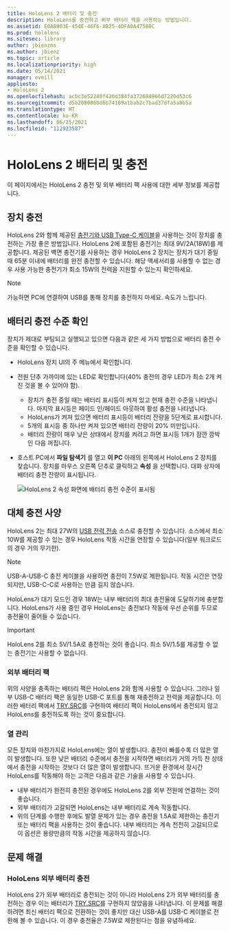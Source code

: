 ```yaml
---
title: HoloLens 2 배터리 및 충전
description: HoloLens를 충전하고 외부 배터리 팩을 사용하는 방법입니다.
ms.assetid: E0AB903E-454E-46F6-AB25-4DFA0A475B0C
ms.prod: hololens
ms.sitesec: library
author: jbienzms
ms.author: jbienz
ms.topic: article
ms.localizationpriority: high
ms.date: 05/14/2021
manager: evmill
appliesto:
- HoloLens 2
ms.openlocfilehash: acbc3e52240f420d384fa372684966d7220d53c6
ms.sourcegitcommit: d5b2080868d6b74169a1bab2c7bad37dfa5a8b5a
ms.translationtype: HT
ms.contentlocale: ko-KR
ms.lasthandoff: 06/25/2021
ms.locfileid: "112923587"
---
```

# <a name="hololens-2-battery-and-charging"></a>HoloLens 2 배터리 및 충전

이 페이지에서는 HoloLens 2 충전 및 외부 배터리 팩 사용에 대한 세부 정보를 제공합니다.

## <a name="charging-the-device"></a>장치 충전

HoloLens 2와 함께 제공된 [충전기와 USB Type-C 케이블](https://www.microsoft.com/en-us/p/microsoft-hololens-2-usb-c-charger-cable/8vj21f2z8pk5?rtc=1)을 사용하는 것이 장치를 충전하는 가장 좋은 방법입니다. HoloLens 2에 포함된 충전기는 최대 9V/2A(18W)를 제공합니다. 제공된 벽면 충전기를 사용하는 경우 HoloLens 2 장치는 장치가 대기 중일 때 65분 이내에 배터리를 완전 충전할 수 있습니다. 해당 액세서리를 사용할 수 없는 경우 사용 가능한 충전기가 최소 15W의 전력을 지원할 수 있는지 확인하세요.

> [!NOTE]
> 가능하면 PC에 연결하여 USB를 통해 장치를 충전하지 마세요. 속도가 느립니다.

## <a name="checking-the-battery-charge-level"></a>배터리 충전 수준 확인
장치가 제대로 부팅되고 실행되고 있으면 다음과 같은 세 가지 방법으로 배터리 충전 수준을 확인할 수 있습니다.

- HoloLens 장치 UI의 주 메뉴에서 확인합니다.
- 전원 단추 가까이에 있는 LED로 확인합니다(40% 충전의 경우 LED가 최소 2개 켜진 것을 볼 수 있어야 함).
    - 장치가 충전 중일 때는 배터리 표시등이 켜져 있고 현재 충전 수준을 나타냅니다.  마지막 표시등은 페이드 인/페이드 아웃하여 활성 충전을 나타냅니다.
    - HoloLens가 켜져 있으면 배터리 표시등이 배터리 잔량을 5단계로 표시합니다.
    - 5개의 표시등 중 하나만 켜져 있으면 배터리 잔량이 20% 미만입니다.
    - 배터리 잔량이 매우 낮은 상태에서 장치를 켜려고 하면 표시등 1개가 잠깐 깜박인 다음 꺼집니다.
- 호스트 PC에서 **파일 탐색기** 를 열고 **이 PC** 아래의 왼쪽에서 HoloLens 2 장치를 찾습니다. 장치를 마우스 오른쪽 단추로 클릭하고 **속성** 을 선택합니다. 대화 상자에 배터리 충전 잔량이 표시됩니다.

   ![HoloLens 2 속성 화면에 배터리 충전 수준이 표시됨](images/ResetRecovery2.png)

## <a name="alternative-charging-specifications"></a>대체 충전 사양

HoloLens 2는 최대 27W의 [USB 전력 전송](https://www.usb.org/usb-charger-pd) 소스로 충전할 수 있습니다. 소스에서 최소 10W를 제공할 수 있는 경우 HoloLens 작동 시간을 연장할 수 있습니다(일부 워크로드의 경우 거의 무기한). 

> [!NOTE]
> USB-A-USB-C 충전 케이블을 사용하면 충전이 7.5W로 제한됩니다. 작동 시간은 연장되지만, USB-C-C로 사용하는 만큼 길지 않습니다.

HoloLens가 대기 모드인 경우 18W는 내부 배터리의 최대 충전율에 도달하기에 충분합니다. HoloLens가 사용 중인 경우 HoloLens는 충전보다 작동에 우선 순위를 두므로 충전율이 줄어들 수 있습니다.

> [!IMPORTANT]
> HoloLens 2를 최소 5V/1.5A로 충전하는 것이 좋습니다. 최소 5V/1.5를 제공할 수 없는 충전기는 사용할 수 없습니다. 

### <a name="external-battery-packs"></a>외부 배터리 팩

위의 사양을 충족하는 배터리 팩은 HoloLens 2와 함께 사용할 수 있습니다. 그러나 일부 USB-C 배터리 팩은 동일한 USB-C 포트를 통해 재충전하고 전력을 제공합니다. 이러한 배터리 팩에서 [TRY.SRC](https://usb.org/document-library/usb-type-cr-cable-and-connector-specification-revision-20)를 구현하여 배터리 팩이 HoloLens에서 충전되지 않고 HoloLens를 충전하도록 하는 것이 중요합니다. 

### <a name="managing-heat"></a>열 관리

모든 장치와 마찬가지로 HoloLens에는 열이 발생합니다. 충전이 빠를수록 더 많은 열이 발생합니다. 또한 낮은 배터리 수준에서 충전을 시작하면 배터리가 거의 가득 찬 상태에서 충전을 시작하는 것보다 더 많은 열이 발생합니다. 뜨거운 환경에서 장시간 HoloLens를 작동해야 하는 고객은 다음과 같은 기술을 사용할 수 있습니다.

- 내부 배터리가 완전히 충전된 경우에도 HoloLens 2를 외부 전원에 연결하는 것이 좋습니다.
- 외부 배터리가 고갈되면 HoloLens는 내부 배터리로 계속 작동합니다.    
- 위의 단계를 수행한 후에도 발열 문제가 있는 경우 충전을 1.5A로 제한하는 충전기 또는 배터리 팩을 사용하는 것이 좋습니다. 내부 배터리는 계속 천천히 고갈되므로 이 옵션은 용량만큼의 작동 시간을 제공하지 않습니다.

## <a name="troubleshooting"></a>문제 해결


### <a name="hololens-charges-external-battery"></a>HoloLens 외부 배터리 충전
HoloLens 2가 외부 배터리로 충전되는 것이 아니라 HoloLens 2가 외부 배터리를 충전하는 경우 이는 배터리가 [TRY.SRC](https://usb.org/document-library/usb-type-cr-cable-and-connector-specification-revision-20)를 구현하지 않았음을 나타냅니다. 이 문제를 해결하려면 최신 배터리 팩으로 전환하는 것이 좋지만 대신 USB-A를 USB-C 케이블로 전환해 볼 수 있습니다. 이 경우 충전율은 7.5W로 제한된다는 점을 유념하세요.
